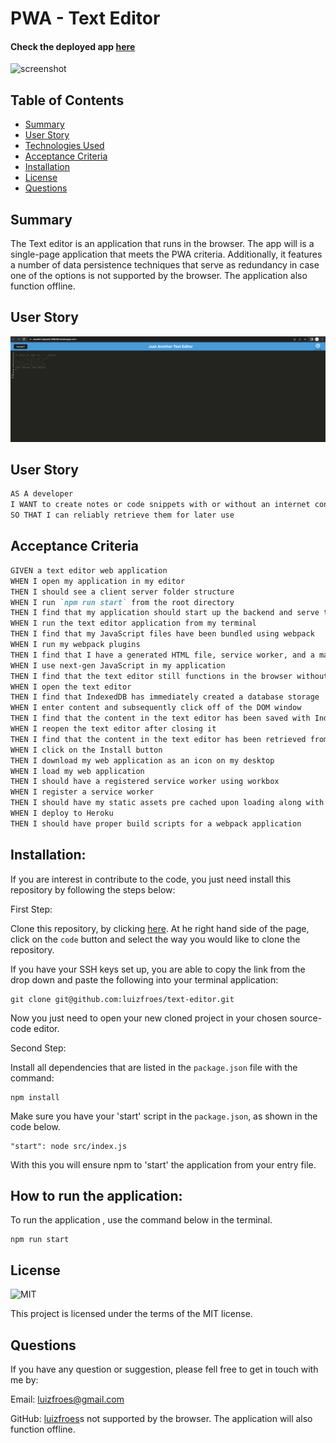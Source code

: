# PWA - Text Editor

#### Check the deployed app [here]( https://morning-thicket-81501.herokuapp.com/)

![screenshot](./img/text-screenshot.png)

## Table of Contents

- [Summary](#summary)
- [User Story](#user-story)
- [Technologies Used](#technologies)
- [Acceptance Criteria](#acceptance-criteria)
- [Installation](#installation)
- [License](#license)
- [Questions](#questions)

<a name="summary"></a>

## Summary

The Text editor is an application that runs in the browser. The app will is a single-page application that meets the PWA criteria. Additionally, it features a number of data persistence techniques that serve as redundancy in case one of the options is not supported by the browser. The application also function offline.

## User Story

![screenshot](./assets/images/text-editor-screenshot.png)

<a name="user-story"></a>

## User Story

```md
AS A developer
I WANT to create notes or code snippets with or without an internet connection
SO THAT I can reliably retrieve them for later use
```

<a name="acceptance-criteria"></a>

## Acceptance Criteria

```md
GIVEN a text editor web application
WHEN I open my application in my editor
THEN I should see a client server folder structure
WHEN I run `npm run start` from the root directory
THEN I find that my application should start up the backend and serve the client
WHEN I run the text editor application from my terminal
THEN I find that my JavaScript files have been bundled using webpack
WHEN I run my webpack plugins
THEN I find that I have a generated HTML file, service worker, and a manifest file
WHEN I use next-gen JavaScript in my application
THEN I find that the text editor still functions in the browser without errors
WHEN I open the text editor
THEN I find that IndexedDB has immediately created a database storage
WHEN I enter content and subsequently click off of the DOM window
THEN I find that the content in the text editor has been saved with IndexedDB
WHEN I reopen the text editor after closing it
THEN I find that the content in the text editor has been retrieved from our IndexedDB
WHEN I click on the Install button
THEN I download my web application as an icon on my desktop
WHEN I load my web application
THEN I should have a registered service worker using workbox
WHEN I register a service worker
THEN I should have my static assets pre cached upon loading along with subsequent pages and static assets
WHEN I deploy to Heroku
THEN I should have proper build scripts for a webpack application
```

<a name="installation"></a>

## Installation:

If you are interest in contribute to the code, you just need install this repository by following the steps below:

First Step:

Clone this repository, by clicking [here](https://github.com/luizfroes/text-editor). At he right hand side of the page, click on the `code` button and select the way you would like to clone the repository.

If you have your SSH keys set up, you are able to copy the link from the drop down and paste the following into your terminal application:

```
git clone git@github.com:luizfroes/text-editor.git
```

Now you just need to open your new cloned project in your chosen source-code editor.

Second Step:

Install all dependencies that are listed in the `package.json` file with the command:

```
npm install
```

Make sure you have your 'start' script in the `package.json`, as shown in the code below.

```
"start": node src/index.js
```

With this you will ensure npm to 'start' the application from your entry file.

## How to run the application:

To run the application , use the command below in the terminal.

```
npm run start
```

<a name="license"></a>

## License

![MIT](https://img.shields.io/static/v1?label=MIT&message=License&color=<COLOR>)

This project is licensed under the terms of the MIT license.

<a name="questions"></a>

## Questions

If you have any question or suggestion, please fell free to get in touch with me by:

Email: [luizfroes@gmail.com](mailto:luizfroes@gmail.com)

GitHub: [luizfroes](https://github.com/luizfroes)s not supported by the browser. The application will also function offline.

